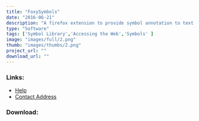 ```yaml
---
title: "FoxySymbols"
date: "2016-06-21"
description: "A firefox extension to provide symbol annotation to text content. This will make use of the concept coding framework, but instead of being a server side technology be a client browser extension. It would be useful to add in other useful accessible features for the aac user, but primary focus will be symbol annotation."
type: "Software"
tags: ['Symbol Library','Accessing the Web','Symbols' ]
image: "images/full/2.png"
thumb: "images/thumbs/2.png"
project_url: ""
download_url: ""
---
```



### Links:
- <a href="http://www.oatsoft.org/Software/foxysymbols/help">Help</a>
- <a href="mailto:andy.judson@gmail.com">Contact Address</a>

### Download:  